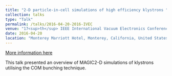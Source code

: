 ```yaml
---
title: "2-D particle-in-cell simulations of high efficiency klystrons "
collection: talks
type: "Talk"
permalink: /talks/2016-04-20-2016-IVEC
venue: "17<sup>th</sup> IEEE International Vacuum Electronics Conference (IVEC)"
date: 2016-04-20
location: "Monterey Marriott Hotel, Monterey, California, United States"
---
```


[More information here](https://ieeexplore.ieee.org/document/7561813)

This talk presented an overview of MAGIC2-D simulations of klystrons utilising the COM bunching technique.
